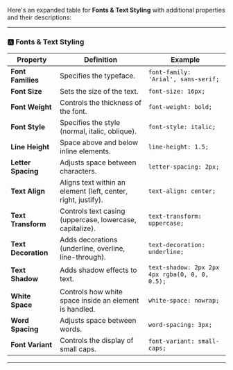 Here's an expanded table for **Fonts & Text Styling** with additional properties and their descriptions:

---

### 🅰️ **Fonts & Text Styling**

| Property             | Definition                                                   | Example                                      |
|----------------------|--------------------------------------------------------------|----------------------------------------------|
| **Font Families**     | Specifies the typeface.                                     | `font-family: 'Arial', sans-serif;`         |
| **Font Size**        | Sets the size of the text.                                  | `font-size: 16px;`                          |
| **Font Weight**      | Controls the thickness of the font.                         | `font-weight: bold;`                        |
| **Font Style**       | Specifies the style (normal, italic, oblique).             | `font-style: italic;`                       |
| **Line Height**      | Space above and below inline elements.                      | `line-height: 1.5;`                         |
| **Letter Spacing**   | Adjusts space between characters.                           | `letter-spacing: 2px;`                      |
| **Text Align**       | Aligns text within an element (left, center, right, justify).| `text-align: center;`                       |
| **Text Transform**    | Controls text casing (uppercase, lowercase, capitalize).   | `text-transform: uppercase;`                |
| **Text Decoration**  | Adds decorations (underline, overline, line-through).      | `text-decoration: underline;`               |
| **Text Shadow**      | Adds shadow effects to text.                                | `text-shadow: 2px 2px 4px rgba(0, 0, 0, 0.5);` |
| **White Space**      | Controls how white space inside an element is handled.     | `white-space: nowrap;`                      |
| **Word Spacing**     | Adjusts space between words.                                | `word-spacing: 3px;`                        |
| **Font Variant**     | Controls the display of small caps.                         | `font-variant: small-caps;`                 |

---

